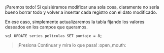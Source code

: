 ¡Paremos todo! Si quisiéramos modificar una sola cosa, claramente no sería bueno borrar todo y volver a insertar cada registro con el dato modificado. 

En ese caso, simplemente actualizaremos la tabla fijando los valores deseados en los campos que queramos.

<div
  class='mu-sql-table'
  data-name='series_peliculas'
  data-columns='[{"name": "id_contenido", "pk": true}, "titulo", "puntaje"]'
  data-rows='[
    [1, "Stranger things", 10], 
    [2, "Breaking bad", 9.7],
    [3, "IT", 9.3],
    [4, "Better call Saul", 9.5],
    [5, "The Flash", 7.5]
  ]'>
</div>

``` sql UPDATE series_peliculas SET puntaje = 8; ```

> ¡Presiona Continuar y mira lo que pasa! :open\_mouth: